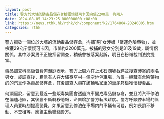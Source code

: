```yaml
---
layout: post
title: 警方於大埔流動毒品儲存倉檢獲懷疑可卡因約值2200萬　拘兩人
date: 2024-08-05 14:23:25.000000000 +08:00
link: https://news.rthk.hk/rthk/ch/component/k2/1764804-20240805.htm
categories: rthk
---
```


警方搗破一個位於大埔的流動毒品儲存倉，拘捕1男1女涉嫌「販運危險藥物」，並檢獲29公斤懷疑可卡因，市值約2200萬元。被捕的男女分別是31及19歲，屬情侶關係，其中涉案男子正被扣留調查，稍後會被落案起訴，明日在粉嶺裁判法院提堂。

毒品調查科高級督察何灝庭表示，警方上周六在上水石湖墟截停並搜查涉案的兩名男女，經調查後，相信有人在大埔泰亨村一個空地停車場，放置一輛藏有危險藥物的的汽車作為毒品儲存倉，其後調查人員在該輛私家車的車尾箱檢獲懷疑毒品。

何灝庭說，留意到最近一些販毒集團會透過汽車變成毒品儲存倉，並且將汽車停泊在偏遠地區，其後會不斷轉移地點，企圖增加警方執法難度。警方呼籲停車場的管理人員要時刻提高警覺，如果留意到停泊在車場内的車輛有可疑，例如長期不移動、不交租等，應該主動聯絡警方。
